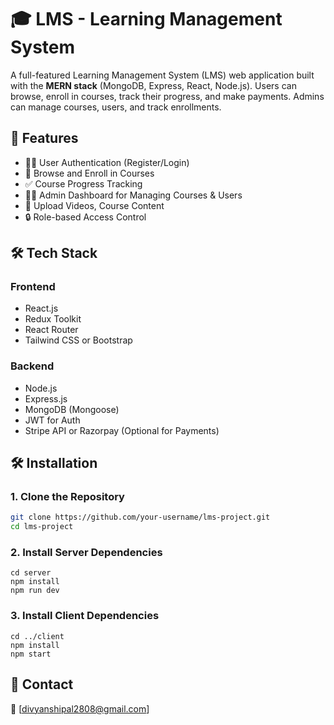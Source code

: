 # 🎓 LMS - Learning Management System

A full-featured Learning Management System (LMS) web application built with the **MERN stack** (MongoDB, Express, React, Node.js). Users can browse, enroll in courses, track their progress, and make payments. Admins can manage courses, users, and track enrollments.

## 🚀 Features

- 👨‍🎓 User Authentication (Register/Login)
- 🎥 Browse and Enroll in Courses
- ✅ Course Progress Tracking
- 🧑‍🏫 Admin Dashboard for Managing Courses & Users
- 📁 Upload Videos, Course Content
- 🔒 Role-based Access Control

## 🛠️ Tech Stack

### Frontend
- React.js
- Redux Toolkit
- React Router
- Tailwind CSS or Bootstrap

### Backend
- Node.js
- Express.js
- MongoDB (Mongoose)
- JWT for Auth
- Stripe API or Razorpay (Optional for Payments)

## 🛠️ Installation

### 1. Clone the Repository

```bash
git clone https://github.com/your-username/lms-project.git
cd lms-project
```
### 2. Install Server Dependencies
```
cd server
npm install
npm run dev
```

### 3. Install Client Dependencies
```
cd ../client
npm install
npm start
```

## 💬 Contact
📧 [divyanshipal2808@gmail.com]

